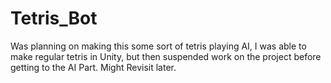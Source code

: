 # Tetris_Bot

Was planning on making this some sort of tetris playing AI, I was able to make regular tetris in Unity, but then suspended work on the project before getting to the AI Part. Might Revisit later.
